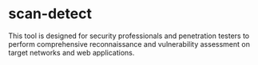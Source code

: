 # scan-detect
This tool is designed for security professionals and penetration testers to perform comprehensive reconnaissance and vulnerability assessment on target networks and web applications.
